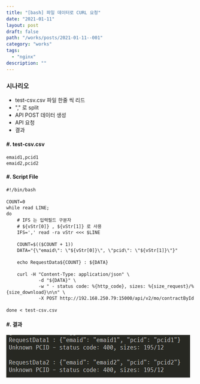 ```yaml
---
title: "[bash] 파일 데이터로 CURL 요청"
date: "2021-01-11"
layout: post
draft: false
path: "/works/posts/2021-01-11--001"
category: "works"
tags:
  - "nginx"
description: ""
---
```


### 시나리오
- test-csv.csv 파일 한줄 씩 리드
- "," 로 split 
- API POST 데이터 생성
- API 요청 
- 결과

#### #. test-csv.csv
```
emaid1,pcid1
emaid2,pcid2
```

#### #. Script File
```shell script
#!/bin/bash

COUNT=0
while read LINE;
do
    # IFS 는 입력필드 구분자
    # ${vStr[0]} , ${vStr[1]} 로 사용
    IFS=',' read -ra vStr <<< $LINE

    COUNT=$(($COUNT + 1))
    DATA="{\"emaid\": \"${vStr[0]}\", \"pcid\": \"${vStr[1]}\"}"

    echo RequestData${COUNT} : ${DATA}

    curl -H "Content-Type: application/json" \
            -d "${DATA}" \
            -w " - status code: %{http_code}, sizes: %{size_request}/%{size_download}\n\n" \
            -X POST http://192.168.250.79:15000/api/v2/mo/contractById

done < test-csv.csv
```

#### #. 결과

![](001-01.PNG)

